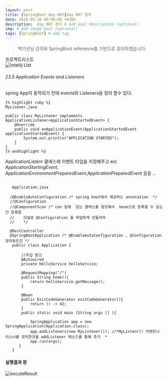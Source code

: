 ```yaml
---
layout: post
title: [SpringBoot day 007]day 007 정리
date: 2018-05-16 00:00:00 +0300
description:  day 007 정리 # Add post description (optional)
img: # Add image post (optional)
tags: [SpringBoot] # add tag
---
```

> 백기선님 강의와 SpringBoot reference를 기반으로 정리하였습니다.

프로젝트리스트  
![Intellij LIst]({{site.baseurl}}/assets/img/spinrBootDay007intellijList.JPG)

###### 23.5 Application Events and Listeners
spring App이 동작되기 전에 events와 Listeners을 정의 할수 있다.
```{java
{% highlight ruby %}
MyLisener.java

public class MyListener implements ApplicationListener<ApplicationStartedEvent> {
    @Override
    public void onApplicationEvent(ApplicationStartedEvent applicationStartedEvent) {
        System.out.println("APPLICATION STARTED");
    }
}
{% endhighlight %}
```
ApplicationListenr 클래스에 이벤트 타입을 지정해주고
ex) *ApplicationStartingEvent*, *ApplicationEnvironmentPreparedEvent*,*ApplicationPreparedEvent* 등등 ..
 
 ```{java
  
    Application.java 
    
   /@EnableAutoConfiguration /* spring boot에서 제공하는 annotation  */
   //@Configuration
   //@ComponentScan /* con 밑에  있는 클래스를 참조해서  bean으로 등록할 수 있는 건 등록함
   //    이걸로 @Configuration 을 픽업하게 만들어라
   //    */
   
   @RestController
   @SpringBootApplication /* @EnableAutoConfiguration , @Configuration 모아놓은것 */
    public class Application {
    
        //주입 받고
        @Autowired
        private HelloService helloService;
    
        @RequestMapping("/")
        public String home(){
            return helloService.getMessage();
        }
    
        @Bean
        public ExitCodeGenerator exitCodeGenerator(){
            return () -> 42;
        }
        public static void main (String args [] ){
    
            SpringApplication app = new SpringApplication(Application.class);
            app.addListeners(new MyListener()); //*MyListenr() 이벤트나 리스너를 정의한것을 addListener 메소드를 통해 추가  *
            app.run(args);
       }
    }
```
#### 실행결과 창
![excuteResult]({{site.baseurl}}/assets/img/day007Result.JPG)  
